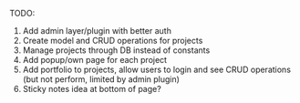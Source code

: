 TODO:

1. Add admin layer/plugin with better auth
2. Create model and CRUD operations for projects
3. Manage projects through DB instead of constants
4. Add popup/own page for each project
5. Add portfolio to projects, allow users to login and see CRUD operations (but not perform, limited by admin plugin)
6. Sticky notes idea at bottom of page?
